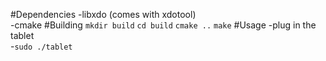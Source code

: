 #Dependencies
-libxdo (comes with xdotool)  
-cmake
#Building
`mkdir build`
`cd build`
`cmake ..`
`make`
#Usage
-plug in the tablet  
-`sudo ./tablet`
